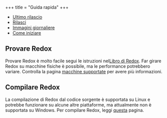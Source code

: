 +++
title = "Guida rapida"
+++

- [Ultimo rilascio](https://www.redox-os.org/news/release-0.9.0/)
- [Rilasci](https://gitlab.redox-os.org/redox-os/redox/-/releases)
- [Immagini giornaliere](https://static.redox-os.org/img/)
- [Come iniziare](https://doc.redox-os.org/book/getting-started.html)

## Provare Redox

Provare Redox è molto facile segui le istruzioni nel[Libro di Redox](https://doc.redox-os.org/book/trying-out-redox.html). Far girare Redox su macchine fisiche è possibile, ma le performance potrebbero variare. Controlla la pagina [macchine supportate](https://gitlab.redox-os.org/redox-os/redox/-/blob/master/HARDWARE.md) per avere più informazioni.

## Compilare Redox

La compilazione di Redox dal codice sorgente è supportata su Linux e potrebbe funzionare su alcune altre piattaforme, ma attualmente non è supportata su Windows. Per compilare Redox, leggi [questa](https://doc.redox-os.org/book/podman-build.html) pagina.
